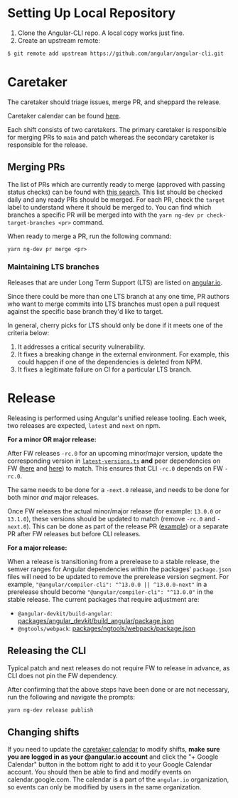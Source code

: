 # Setting Up Local Repository

1. Clone the Angular-CLI repo. A local copy works just fine.
1. Create an upstream remote:

```bash
$ git remote add upstream https://github.com/angular/angular-cli.git
```

# Caretaker

The caretaker should triage issues, merge PR, and sheppard the release.

Caretaker calendar can be found [here](https://calendar.google.com/calendar/embed?src=angular.io_jf53juok1lhpm84hv6bo6fmgbc%40group.calendar.google.com&ctz=America%2FLos_Angeles).

Each shift consists of two caretakers. The primary caretaker is responsible for
merging PRs to `main` and patch whereas the secondary caretaker is responsible
for the release.

## Merging PRs

The list of PRs which are currently ready to merge (approved with passing status checks) can
be found with [this search](https://github.com/angular/angular-cli/pulls?q=is%3Apr+is%3Aopen+label%3A%22action%3A+merge%22+-is%3Adraft).
This list should be checked daily and any ready PRs should be merged. For each PR, check the
`target` label to understand where it should be merged to. You can find which branches a specific
PR will be merged into with the `yarn ng-dev pr check-target-branches <pr>` command.

When ready to merge a PR, run the following command:

```
yarn ng-dev pr merge <pr>
```

### Maintaining LTS branches

Releases that are under Long Term Support (LTS) are listed on [angular.io](https://angular.io/guide/releases#support-policy-and-schedule).

Since there could be more than one LTS branch at any one time, PR authors who want to
merge commits into LTS branches must open a pull request against the specific base branch they'd like to target.

In general, cherry picks for LTS should only be done if it meets one of the criteria below:

1. It addresses a critical security vulnerability.
2. It fixes a breaking change in the external environment.
   For example, this could happen if one of the dependencies is deleted from NPM.
3. It fixes a legitimate failure on CI for a particular LTS branch.

# Release

Releasing is performed using Angular's unified release tooling. Each week, two releases are expected, `latest` and `next` on npm.

**For a minor OR major release:**

After FW releases `-rc.0` for an upcoming minor/major version, update the corresponding version in
[`latest-versions.ts`](/packages/schematics/angular/utility/latest-versions.ts#L=18) **and** peer
dependencies on FW ([here](/packages/angular_devkit/build_angular/package.json) and
[here](/packages/ngtools/webpack/package.json)) to match. This ensures that CLI `-rc.0` depends on
FW `-rc.0`.

The same needs to be done for a `-next.0` release, and needs to be done for both minor _and_ major
releases.

Once FW releases the actual minor/major release (for example: `13.0.0` or `13.1.0`), these versions
should be updated to match (remove `-rc.0` and `-next.0`). This can be done as part of the release
PR ([example](https://github.com/angular/angular-cli/pull/22580/files#diff-53a0da39e6b029472ba808fdd567f8706e752434fa51be6009f0140532b9fe2f))
or a separate PR after FW releases but before CLI releases.

**For a major release:**

When a release is transitioning from a prerelease to a stable release, the semver ranges for Angular dependencies within the packages' `package.json` files will need to be updated to remove the prerelease version segment.
For example, `"@angular/compiler-cli": "^13.0.0 || ^13.0.0-next"` in a prerelease should become `"@angular/compiler-cli": "^13.0.0"` in the stable release.
The current packages that require adjustment are:

- `@angular-devkit/build-angular`: [packages/angular_devkit/build_angular/package.json](/packages/angular_devkit/build_angular/package.json)
- `@ngtools/webpack`: [packages/ngtools/webpack/package.json](/packages/ngtools/webpack/package.json)

## Releasing the CLI

Typical patch and next releases do not require FW to release in advance, as CLI does not pin the FW
dependency.

After confirming that the above steps have been done or are not necessary, run the following and
navigate the prompts:

```sh
yarn ng-dev release publish
```

## Changing shifts

If you need to update the
[caretaker calendar](https://calendar.google.com/calendar/embed?src=angular.io_jf53juok1lhpm84hv6bo6fmgbc%40group.calendar.google.com&ctz=America%2FLos_Angeles)
to modify shifts, **make sure you are logged in as your @angular.io account** and
click the "+ Google Calendar" button in the bottom right to add it to your Google
Calendar account. You should then be able to find and modify events on
calendar.google.com. The calendar is a part of the `angular.io` organization, so
events can only be modified by users in the same organization.
